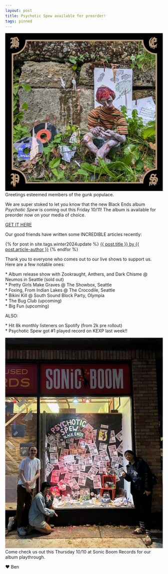 ```yaml
---
layout: post
title: Psychotic Spew available for preorder!
tags: pinned
---
```


[![Psychotic Spew](/assets/img/ps-art.jpg)](https://blackends.bandcamp.com/album/psychotic-spew-2)
Greetings esteemed members of the gunk populace. 

We are super stoked to let you know that the new Black Ends album _Psychotic Spew_ is coming out this Friday 10/11!
The album is available for preorder now on your media of choice.

<a href="https://blackends.bandcamp.com/album/psychotic-spew-2" target="_blank">GET IT HERE</a>

Our good friends have written some INCREDIBLE articles recently:

{% for post in site.tags.winter2024update %}
<a href="{{ post.link }}" target="_blank">{{ post.title }} by {{ post.article-author }}</a>
{% endfor %}

Thank you to everyone who comes out to our live shows to support us. Here are a few notable ones:

\* Album release show with Zookraught, Anthers, and Dark Chisme @ Neumos in Seattle (sold out)<br>
\* Pretty Girls Make Graves @ The Showbox, Seattle<br>
\* Foxing, From Indian Lakes @ The Crocodile, Seattle<br>
\* Bikini Kill @ South Sound Block Party, Olympia<br>
\* The Bug Club (upcoming)<br>
\* Big Fun (upcoming)

ALSO:

\* Hit 8k monthly listeners on Spotify (from 2k pre rollout)<br>
\* Psychotic Spew got #1 played record on KEXP last week!!

![Sonic Boom Window Display](/assets/img/sonic-boom-window.jpeg)
Come check us out this Thursday 10/10 at Sonic Boom Records for our album playthrough.

❤️ Ben

